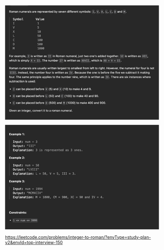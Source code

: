 ![img.png](img.png)

![img_1.png](img_1.png)

https://leetcode.com/problems/integer-to-roman/?envType=study-plan-v2&envId=top-interview-150